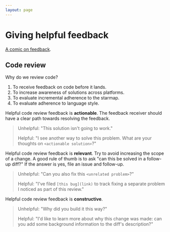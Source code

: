 ```yaml
---
layout: page
---
```


# Giving helpful feedback

[A comic on feedback](http://www.lunarbaboon.com/comics/feedback.html).

## Code review

Why do we review code?

1. To receive feedback on code before it lands.
2. To increase awareness of solutions across platforms.
3. To evaluate incremental adherence to the starmap.
4. To evaluate adherence to language style.

Helpful code review feedback is **actionable**. The feedback receiver should have a clear path
towards resolving the feedback.

> Unhelpful: "This solution isn't going to work."
>
> Helpful: "I see another way to solve this problem. What are your thoughts on `<actionable solution>`?"

Helpful code review feedback is **relevant**. Try to avoid increasing the scope of a change. A
good rule of thumb is to ask "can this be solved in a follow-up diff?" If the answer is
yes, file an issue and follow-up.

> Unhelpful: "Can you also fix this `<unrelated problem>`?"
>
> Helpful: "I've filed `[this bug](link)` to track fixing a separate problem I noticed as part of
> this review."

Helpful code review feedback is **constructive**.

> Unhelpful: "Why did you build it this way?"
>
> Helpful: "I'd like to learn more about why this change was made: can you add some background
> information to the diff's description?"

